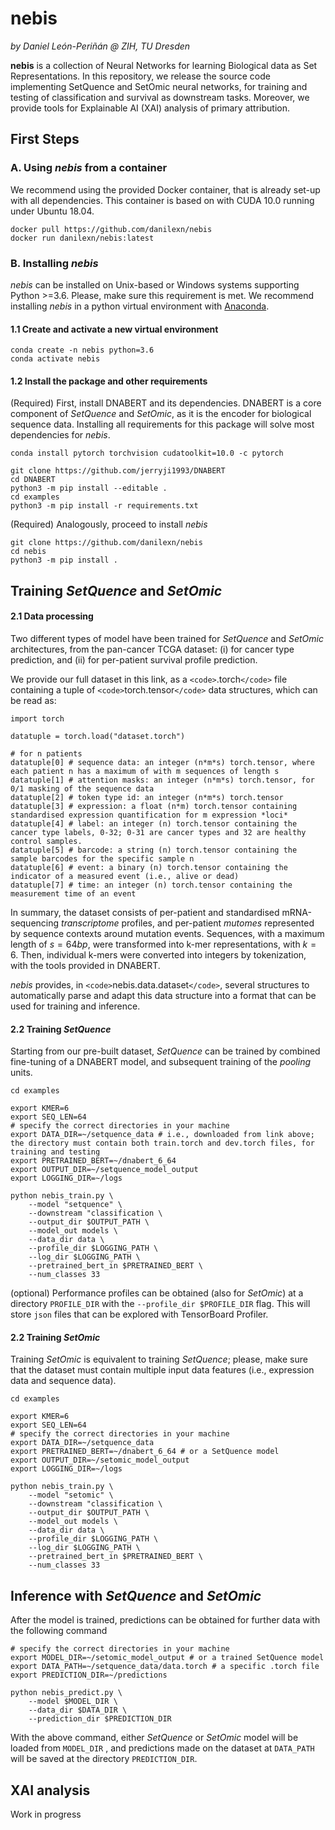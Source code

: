 # nebis

*by Daniel León-Periñán @ ZIH, TU Dresden*

****nebis**** is a collection of Neural Networks for learning Biological data as Set Representations. In this repository, we release the source code implementing SetQuence and SetOmic neural networks, for training and testing of classification and survival as downstream tasks. Moreover, we provide tools for Explainable AI (XAI) analysis of primary attribution.

## First Steps

### A. Using _nebis_ from a container

We recommend using the provided Docker container, that is already set-up with all dependencies. This container is based on with CUDA 10.0 running under Ubuntu 18.04.

```
docker pull https://github.com/danilexn/nebis
docker run danilexn/nebis:latest
```

### B. Installing _nebis_

_nebis_ can be installed on Unix-based or Windows systems supporting Python >=3.6. Please, make sure this requirement is met. We recommend installing _nebis_ in a python virtual environment with [Anaconda](https://docs.anaconda.com/anaconda/install/linux/).

#### 1.1 Create and activate a new virtual environment

```
conda create -n nebis python=3.6
conda activate nebis
```

#### 1.2 Install the package and other requirements

(Required) First, install DNABERT and its dependencies. DNABERT is a core component of _SetQuence_ and _SetOmic_, as it is the encoder for biological sequence data. Installing all requirements for this package will solve most dependencies for _nebis_.

```
conda install pytorch torchvision cudatoolkit=10.0 -c pytorch

git clone https://github.com/jerryji1993/DNABERT
cd DNABERT
python3 -m pip install --editable .
cd examples
python3 -m pip install -r requirements.txt
```

(Required) Analogously, proceed to install _nebis_

```
git clone https://github.com/danilexn/nebis
cd nebis
python3 -m pip install .
```

## Training _SetQuence_ and _SetOmic_

#### 2.1 Data processing

Two different types of model have been trained for _SetQuence_ and _SetOmic_ architectures, from the pan-cancer TCGA dataset: (i) for cancer type prediction, and (ii) for per-patient survival profile prediction.

We provide our full dataset in this link, as a `<code>`.torch`</code>` file containing a tuple of `<code>`torch.tensor`</code>` data structures, which can be read as:

```
import torch

datatuple = torch.load("dataset.torch")

# for n patients
datatuple[0] # sequence data: an integer (n*m*s) torch.tensor, where each patient n has a maximum of with m sequences of length s
datatuple[1] # attention masks: an integer (n*m*s) torch.tensor, for 0/1 masking of the sequence data
datatuple[2] # token type id: an integer (n*m*s) torch.tensor
datatuple[3] # expression: a float (n*m) torch.tensor containing standardised expression quantification for m expression *loci*
datatuple[4] # label: an integer (n) torch.tensor containing the cancer type labels, 0-32; 0-31 are cancer types and 32 are healthy control samples.
datatuple[5] # barcode: a string (n) torch.tensor containing the sample barcodes for the specific sample n
datatuple[6] # event: a binary (n) torch.tensor containing the indicator of a measured event (i.e., alive or dead)
datatuple[7] # time: an integer (n) torch.tensor containing the measurement time of an event
```

In summary, the dataset consists of per-patient and standardised mRNA-sequencing *transcriptome* profiles, and per-patient *mutomes* represented by sequence contexts around mutation events. Sequences, with a maximum length of $s=64bp$, were transformed into k-mer representations, with $k=6$. Then, individual k-mers were converted into integers by tokenization, with the tools provided in DNABERT.

_nebis_ provides, in `<code>`nebis.data.dataset`</code>`, several structures to automatically parse and adapt this data structure into a format that can be used for training and inference.

#### 2.2 Training _SetQuence_

Starting from our pre-built dataset, _SetQuence_ can be trained by combined fine-tuning of a DNABERT model, and subsequent training of the _pooling_ units.

```
cd examples

export KMER=6
export SEQ_LEN=64
# specify the correct directories in your machine
export DATA_DIR=~/setquence_data # i.e., downloaded from link above; the directory must contain both train.torch and dev.torch files, for training and testing
export PRETRAINED_BERT=~/dnabert_6_64
export OUTPUT_DIR=~/setquence_model_output
export LOGGING_DIR=~/logs

python nebis_train.py \
    --model "setquence" \
    --downstream "classification \
    --output_dir $OUTPUT_PATH \
    --model_out models \
    --data_dir data \
    --profile_dir $LOGGING_PATH \
    --log_dir $LOGGING_PATH \
    --pretrained_bert_in $PRETRAINED_BERT \
    --num_classes 33
```

(optional) Performance profiles can be obtained (also for _SetOmic_) at a directory <code>PROFILE_DIR</code> with the <code>--profile_dir $PROFILE_DIR</code> flag. This will store <code>json</code> files that can be explored with TensorBoard Profiler.
#### 2.2 Training _SetOmic_

Training _SetOmic_ is equivalent to training _SetQuence_; please, make sure that the dataset must contain multiple input data features (i.e., expression data and sequence data).

```
cd examples

export KMER=6
export SEQ_LEN=64
# specify the correct directories in your machine
export DATA_DIR=~/setquence_data
export PRETRAINED_BERT=~/dnabert_6_64 # or a SetQuence model
export OUTPUT_DIR=~/setomic_model_output
export LOGGING_DIR=~/logs

python nebis_train.py \
    --model "setomic" \
    --downstream "classification \
    --output_dir $OUTPUT_PATH \
    --model_out models \
    --data_dir data \
    --profile_dir $LOGGING_PATH \
    --log_dir $LOGGING_PATH \
    --pretrained_bert_in $PRETRAINED_BERT \
    --num_classes 33
```

## Inference with _SetQuence_ and _SetOmic_

After the model is trained, predictions can be obtained for further data with the following command

```$
# specify the correct directories in your machine
export MODEL_DIR=~/setomic_model_output # or a trained SetQuence model
export DATA_PATH=~/setquence_data/data.torch # a specific .torch file
export PREDICTION_DIR=~/predictions

python nebis_predict.py \
    --model $MODEL_DIR \
    --data_dir $DATA_DIR \
    --prediction_dir $PREDICTION_DIR
```

With the above command, either _SetQuence_ or _SetOmic_ model will be loaded from `MODEL_DIR` , and predictions made on the dataset at `DATA_PATH` will be saved at the directory `PREDICTION_DIR`.

## XAI analysis

Work in progress



